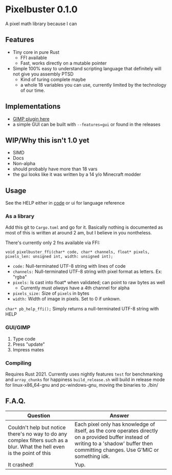 # Pixelbuster 0.1.0
A pixel math library because I can

## Features
  * Tiny core in pure Rust
    * FFI available
    * Fast, works directly on a mutable pointer
  * Simple 100% easy to understand scripting language that definitely will not give you assembly PTSD
    * Kind of turing complete maybe
    * a whole 18 variables you can use, currently limited by the technology of our time.

## Implementations
  * [GIMP plugin here](https://github.com/Beinsezii/bsz-gim-plugins)
  * a simple GUI can be built with `--features=gui` or found in the releases

## WIP/Why this isn't 1.0 yet
  * SIMD
  * Docs
  * Non-alpha
  * should probably have more than 18 vars
  * the gui looks like it was written by a 14 y/o Minecraft modder
  
## Usage
See the HELP either in [code](./src/lib.rs#L10) or ui for language reference

### As a library
Add this git to `Cargo.toml` and go for it. Basically nothing is documented as most of this is written at around 2 am, but I believe in you nontheless.

There's currently only 2 fns available via FFI:

`void pixelbuster_ffi(char* code, char* channels, float* pixels, pixels_len: unsigned int, width: unsigned int);`
  * `code:` Null-terminated UTF-8 string with lines of code
  * `channels:` Null-terminated UTF-8 string with pixel format as letters. Ex: "rgba"
  * `pixels:` Is cast into float* when validated; can point to raw bytes as well
    * Currently must *always* have a 4th channel for alpha
  * `pixels_size:` Size of `pixels` in bytes
  * `width:` Width of image in pixels. Set to 0 if unkown.

`char* pb_help_ffi();`
Simply returns a null-terminated UTF-8 string with HELP

### GUI/GIMP
 1) Type code
 2) Press "update"
 3) Impress mates

### Compiling
Requires Rust 2021. Currently uses nightly features `test` for benchmarking and `array_chunks` for happiness
`build_release.sh` will build in release mode for linux-x86_64-gnu and pc-windows-gnu, moving the binaries to ./bin/

## F.A.Q.
Question|Answer
---|---
Couldn't help but notice there's no way to do any complex filters such as a blur. What the hell even is the point of this|Each pixel only has knowledge of itself, as the core operates directly on a provided buffer instead of writing to a 'shadow' buffer then committing changes. Use G'MIC or something idk.
It crashed!|Yup.
